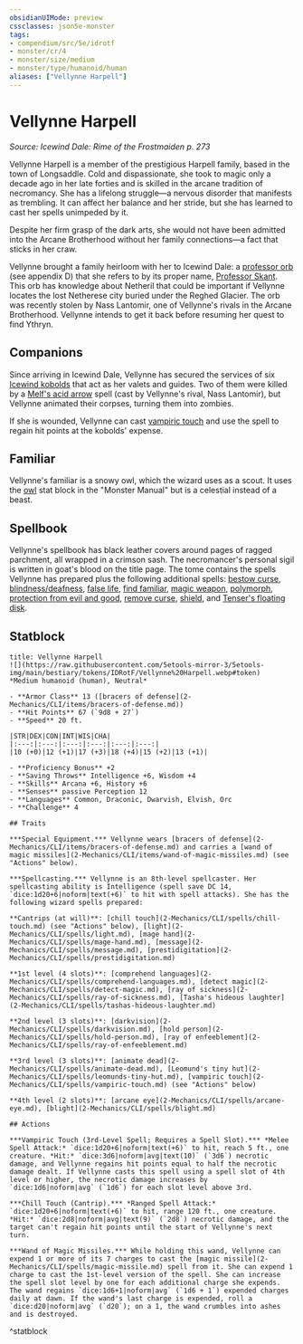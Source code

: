 ```yaml
---
obsidianUIMode: preview
cssclasses: json5e-monster
tags:
- compendium/src/5e/idrotf
- monster/cr/4
- monster/size/medium
- monster/type/humanoid/human
aliases: ["Vellynne Harpell"]
---
```

# Vellynne Harpell
*Source: Icewind Dale: Rime of the Frostmaiden p. 273*  

Vellynne Harpell is a member of the prestigious Harpell family, based in the town of Longsaddle. Cold and dispassionate, she took to magic only a decade ago in her late forties and is skilled in the arcane tradition of necromancy. She has a lifelong struggle—a nervous disorder that manifests as trembling. It can affect her balance and her stride, but she has learned to cast her spells unimpeded by it.

Despite her firm grasp of the dark arts, she would not have been admitted into the Arcane Brotherhood without her family connections—a fact that sticks in her craw.

Vellynne brought a family heirloom with her to Icewind Dale: a [professor orb](2-Mechanics/CLI/items/professor-orb-wdmm.md) (see appendix D) that she refers to by its proper name, [Professor Skant](2-Mechanics/CLI/items/professor-skant-idrotf.md). This orb has knowledge about Netheril that could be important if Vellynne locates the lost Netherese city buried under the Reghed Glacier. The orb was recently stolen by Nass Lantomir, one of Vellynne's rivals in the Arcane Brotherhood. Vellynne intends to get it back before resuming her quest to find Ythryn.

## Companions

Since arriving in Icewind Dale, Vellynne has secured the services of six [Icewind kobolds](2-Mechanics/CLI/bestiary/humanoid/icewind-kobold-idrotf.md) that act as her valets and guides. Two of them were killed by a [Melf's acid arrow](2-Mechanics/CLI/spells/melfs-acid-arrow.md) spell (cast by Vellynne's rival, Nass Lantomir), but Vellynne animated their corpses, turning them into zombies.

If she is wounded, Vellynne can cast [vampiric touch](2-Mechanics/CLI/spells/vampiric-touch.md) and use the spell to regain hit points at the kobolds' expense.

## Familiar

Vellynne's familiar is a snowy owl, which the wizard uses as a scout. It uses the [owl](2-Mechanics/CLI/bestiary/beast/owl.md) stat block in the "Monster Manual" but is a celestial instead of a beast.

## Spellbook

Vellynne's spellbook has black leather covers around pages of ragged parchment, all wrapped in a crimson sash. The necromancer's personal sigil is written in goat's blood on the title page. The tome contains the spells Vellynne has prepared plus the following additional spells: [bestow curse](2-Mechanics/CLI/spells/bestow-curse.md), [blindness/deafness](2-Mechanics/CLI/spells/blindness-deafness.md), [false life](2-Mechanics/CLI/spells/false-life.md), [find familiar](2-Mechanics/CLI/spells/find-familiar.md), [magic weapon](2-Mechanics/CLI/spells/magic-weapon.md), [polymorph](2-Mechanics/CLI/spells/polymorph.md), [protection from evil and good](2-Mechanics/CLI/spells/protection-from-evil-and-good.md), [remove curse](2-Mechanics/CLI/spells/remove-curse.md), [shield](2-Mechanics/CLI/spells/shield.md), and [Tenser's floating disk](2-Mechanics/CLI/spells/tensers-floating-disk.md).

## Statblock

```ad-statblock
title: Vellynne Harpell
![](https://raw.githubusercontent.com/5etools-mirror-3/5etools-img/main/bestiary/tokens/IDRotF/Vellynne%20Harpell.webp#token)
*Medium humanoid (human), Neutral*

- **Armor Class** 13 ([bracers of defense](2-Mechanics/CLI/items/bracers-of-defense.md))
- **Hit Points** 67 (`9d8 + 27`)
- **Speed** 20 ft.

|STR|DEX|CON|INT|WIS|CHA|
|:---:|:---:|:---:|:---:|:---:|:---:|
|10 (+0)|12 (+1)|17 (+3)|18 (+4)|15 (+2)|13 (+1)|

- **Proficiency Bonus** +2
- **Saving Throws** Intelligence +6, Wisdom +4
- **Skills** Arcana +6, History +6
- **Senses** passive Perception 12
- **Languages** Common, Draconic, Dwarvish, Elvish, Orc
- **Challenge** 4

## Traits

***Special Equipment.*** Vellynne wears [bracers of defense](2-Mechanics/CLI/items/bracers-of-defense.md) and carries a [wand of magic missiles](2-Mechanics/CLI/items/wand-of-magic-missiles.md) (see "Actions" below).

***Spellcasting.*** Vellynne is an 8th-level spellcaster. Her spellcasting ability is Intelligence (spell save DC 14, `dice:1d20+6|noform|text(+6)` to hit with spell attacks). She has the following wizard spells prepared:

**Cantrips (at will)**: [chill touch](2-Mechanics/CLI/spells/chill-touch.md) (see "Actions" below), [light](2-Mechanics/CLI/spells/light.md), [mage hand](2-Mechanics/CLI/spells/mage-hand.md), [message](2-Mechanics/CLI/spells/message.md), [prestidigitation](2-Mechanics/CLI/spells/prestidigitation.md)

**1st level (4 slots)**: [comprehend languages](2-Mechanics/CLI/spells/comprehend-languages.md), [detect magic](2-Mechanics/CLI/spells/detect-magic.md), [ray of sickness](2-Mechanics/CLI/spells/ray-of-sickness.md), [Tasha's hideous laughter](2-Mechanics/CLI/spells/tashas-hideous-laughter.md)

**2nd level (3 slots)**: [darkvision](2-Mechanics/CLI/spells/darkvision.md), [hold person](2-Mechanics/CLI/spells/hold-person.md), [ray of enfeeblement](2-Mechanics/CLI/spells/ray-of-enfeeblement.md)

**3rd level (3 slots)**: [animate dead](2-Mechanics/CLI/spells/animate-dead.md), [Leomund's tiny hut](2-Mechanics/CLI/spells/leomunds-tiny-hut.md), [vampiric touch](2-Mechanics/CLI/spells/vampiric-touch.md) (see "Actions" below)

**4th level (2 slots)**: [arcane eye](2-Mechanics/CLI/spells/arcane-eye.md), [blight](2-Mechanics/CLI/spells/blight.md)

## Actions

***Vampiric Touch (3rd-Level Spell; Requires a Spell Slot).*** *Melee Spell Attack:* `dice:1d20+6|noform|text(+6)` to hit, reach 5 ft., one creature. *Hit:* `dice:3d6|noform|avg|text(10)` (`3d6`) necrotic damage, and Vellynne regains hit points equal to half the necrotic damage dealt. If Vellynne casts this spell using a spell slot of 4th level or higher, the necrotic damage increases by `dice:1d6|noform|avg` (`1d6`) for each slot level above 3rd.

***Chill Touch (Cantrip).*** *Ranged Spell Attack:* `dice:1d20+6|noform|text(+6)` to hit, range 120 ft., one creature. *Hit:* `dice:2d8|noform|avg|text(9)` (`2d8`) necrotic damage, and the target can't regain hit points until the start of Vellynne's next turn.

***Wand of Magic Missiles.*** While holding this wand, Vellynne can expend 1 or more of its 7 charges to cast the [magic missile](2-Mechanics/CLI/spells/magic-missile.md) spell from it. She can expend 1 charge to cast the 1st-level version of the spell. She can increase the spell slot level by one for each additional charge she expends. The wand regains `dice:1d6+1|noform|avg` (`1d6 + 1`) expended charges daily at dawn. If the wand's last charge is expended, roll a `dice:d20|noform|avg` (`d20`); on a 1, the wand crumbles into ashes and is destroyed.
```
^statblock